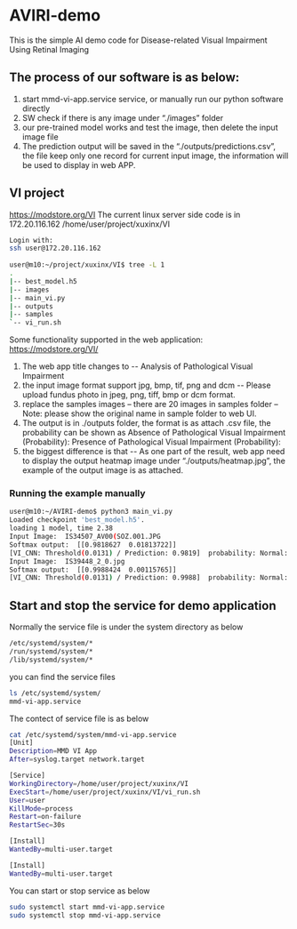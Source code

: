# AVIRI-demo
This is the simple AI demo code for Disease-related Visual Impairment Using Retinal Imaging

## The process of our software is as below:
1) start mmd-vi-app.service service,  or manually run our python software directly 
2) SW check if there is any image under “./images” folder
3) our pre-trained model works and  test the image, then delete the input image file
4) The prediction output will be saved in the “./outputs/predictions.csv”, the file keep only one record for current input image, the information will be used to display in web APP.

## VI project
https://modstore.org/VI
The current linux server side code is in 172.20.116.162 /home/user/project/xuxinx/VI
 
```bash
Login with:
ssh user@172.20.116.162
 
user@m10:~/project/xuxinx/VI$ tree -L 1
.
|-- best_model.h5
|-- images
|-- main_vi.py
|-- outputs
|-- samples
`-- vi_run.sh
```
 
Some functionality supported in the web application: https://modstore.org/VI/
1) The web app title changes to   -- Analysis of Pathological Visual Impairment
2) the input image format support  jpg, bmp, tif, png and dcm -- Please upload fundus photo in jpeg, png, tiff, bmp or dcm format.
3) replace the samples images – there are 20 images in samples folder – Note: please show the original name in sample folder to web UI.
4) The output is in ./outputs folder, the format is as attach .csv file, the probability can be shown as
Absence of Pathological Visual Impairment (Probability):
Presence of Pathological Visual Impairment (Probability): 
5) the biggest difference is that --  As one part of the result, web app need to display the output heatmap image under “./outputs/heatmap.jpg”, the example of the output image is as attached.
 
### Running the example manually
```bash
user@m10:~/AVIRI-demo$ python3 main_vi.py 
Loaded checkpoint 'best_model.h5'.
loading 1 model, time 2.38
Input Image:  IS34507_AV00(SOZ.001.JPG
Softmax output:  [[0.9818627  0.01813722]]
[VI_CNN: Threshold(0.0131) / Prediction: 0.9819]  probability: Normal: 0.3611; VI: 0.6389
Input Image:  IS39448_2_0.jpg
Softmax output:  [[0.9988424  0.00115765]]
[VI_CNN: Threshold(0.0131) / Prediction: 0.9988]  probability: Normal: 0.9558; VI: 0.0442
```

## Start and stop the service for demo application
Normally the service file is under the system directory as below
```bash
/etc/systemd/system/*
/run/systemd/system/*
/lib/systemd/system/*
```

you can find the service files
```bash
ls /etc/systemd/system/
mmd-vi-app.service
```

The contect of service file is as below
```bash
cat /etc/systemd/system/mmd-vi-app.service
[Unit]
Description=MMD VI App
After=syslog.target network.target

[Service]
WorkingDirectory=/home/user/project/xuxinx/VI
ExecStart=/home/user/project/xuxinx/VI/vi_run.sh
User=user
KillMode=process
Restart=on-failure
RestartSec=30s

[Install]
WantedBy=multi-user.target

[Install]
WantedBy=multi-user.target
```

You can start or stop service as below
```bash
sudo systemctl start mmd-vi-app.service
sudo systemctl stop mmd-vi-app.service
```
